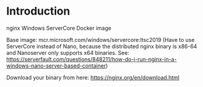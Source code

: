 # Introduction 
nginx Windows ServerCore Docker image

Base image: mcr.microsoft.com/windows/servercore:ltsc2019
(Have to use ServerCore instead of Nano, because the distributed nginx binary is x86-64 and Nanoserver only supports x64 binaries. See: https://serverfault.com/questions/848211/how-do-i-run-nginx-in-a-windows-nano-server-based-container)

Download your binary from here:
https://nginx.org/en/download.html